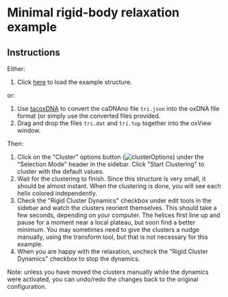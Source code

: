 # Minimal rigid-body relaxation example

## Instructions
Either:
1. Click [here](https://sulcgroup.github.io/oxdna-viewer/?configuration=examples%2Ftriangle%2Ftri.dat&topology=examples%2Ftriangle%2Ftri.top) to load the example structure.

or:
  1. Use [tacoxDNA](http://tacoxdna.sissa.it/cadnano_oxDNA "tacoxDNA") to convert the caDNAno file `tri.json` into the oxDNA file format (or simply use the converted files provided. 
  2. Drag and drop the files `tri.dat` and `tri.top` together into the oxView window.

Then:
  1.  Click on the "Cluster" options button (![clusterOptions](https://fonts.gstatic.com/s/i/materialicons/tune/v1/24px.svg))     under the "Selection Mode" header in the sidebar.  Click "Start Clustering" to cluster with the default values.
  2. Wait for the clustering to finish. Since this structure is very small, it should be almost instant. When the clustering is done, you will see each helix colored independently.
  3. Check the "Rigid Cluster Dynamics" checkbox under edit tools in the sidebar and watch the clusters reorient themselves. This should take a few seconds, depending on your computer. The helices first line up and pause for a moment near a local plateau, but soon find a better minimum. You may sometimes need to give the clusters a nudge manually, using the transform tool, but that is not necessary for this example.
  4. When you are happy with the relaxation, uncheck the  "Rigid Cluster Dynamics" checkbox to stop the dynamics.

Note: unless you have moved the clusters manually while the dynamics were activated, you can undo/redo the changes back to the original configuration.
